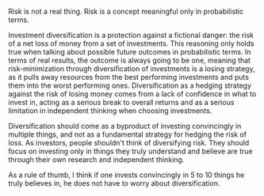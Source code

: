 Risk is not a real thing.
Risk is a concept meaningful only in probabilistic terms.

Investment diversification is a protection against a fictional danger: the risk of a net loss of money from a set of investments.
This reasoning only holds true when talking about possible future outcomes in probabilistic terms.
In terms of real results, the outcome is always going to be one, meaning that risk-minimization through diversification of investments is a losing strategy, as it pulls away resources from the best performing investments and puts them into the worst performing ones.
Diversification as a hedging strategy against the risk of losing money comes from a lack of confidence in what to invest in, acting as a serious break to overall returns and as a serious limitation in independent thinking when choosing investments.

Diversification should come as a byproduct of investing convincingly in multiple things, and not as a fundamental strategy for hedging the risk of loss.
As investors, people shouldn't think of diversifying risk. They should focus on investing only in things they truly understand and believe are true through their own research and independent thinking.

As a rule of thumb, I think if one invests convincingly in 5 to 10 things he truly believes in, he does not have to worry about diversification.
